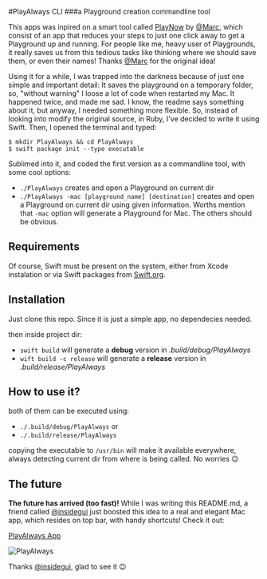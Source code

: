 #PlayAlways CLI
###a Playground creation commandline tool

This apps was inpired on a smart tool called [PlayNow](https://github.com/marcboquet/PlayNow) by [@Marc](https://github.com/marcboquet), which consist of an app that reduces your steps to just one click away to get a Playground up and running. For people like me, heavy user of Playgrounds, it really saves us from this tedious tasks like thinking where we should save them, or even their names! Thanks [@Marc](https://github.com/marcboquet) for the original idea!

Using it for a while, I was trapped into the darkness because of just one simple and important detail: It saves the playground on a temporary folder, so, "without warning" I loose a lot of code when restarted my Mac. It happened twice, and made me sad. I know, the readme says something about it, but anyway, I needed something more flexible. So, instead of looking into modify the original source, in Ruby, I've decided to write it using Swift. Then, I opened the terminal and typed:

```
$ mkdir PlayAlways && cd PlayAlways
$ swift package init --type executable

```
Sublimed into it, and coded the first version as a commandline tool, with some cool options:

- `./PlayAlways` creates and open a Playground on current dir
- `./PlayAlways -mac [playground_name] [destination]` creates and open a Playground on current dir using given information. Worths mention that `-mac` option will generate a Playground for Mac. The others should be obvious.

## Requirements

Of course, Swift must be present on the system, either from Xcode instalation or via Swift packages from [Swift.org](Swift.org).

## Installation

Just clone this repo. Since it is just a simple app, no dependecies needed.

then inside project dir:

- `swift build` will generate a **debug** version in _.build/debug/PlayAlways_
- `wift build -c release` will generate a **release** version in _.build/release/PlayAlways_

## How to use it?

both of them can be executed using:

- `./.build/debug/PlayAlways` or
- `./.build/release/PlayAlways`

copying the executable to `/usr/bin` will make it available everywhere, always detecting current dir from where is being called. No worries :wink:

## The future

**The future has arrived (too fast)!** While I was writing this README.md, a friend called [@insidegui](https://github.com/insidegui) just boosted this idea to a real and elegant Mac app, which resides on top bar, with handy shortcuts! Check it out:

[PlayAlways App](https://github.com/insidegui/PlayAlways)

![PlayAlways](https://github.com/insidegui/PlayAlways/raw/master/screenshot.png)

Thanks [@insidegui](https://github.com/insidegui), glad to see it :wink:


